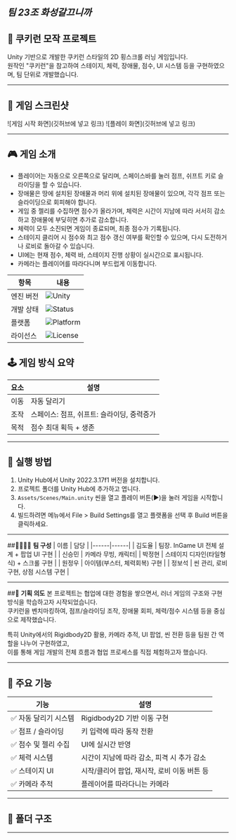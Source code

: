 ## ***팀 23조 화성갈끄니까*** 




## 🍪 **쿠키런 모작 프로젝트**

Unity 기반으로 개발한 쿠키런 스타일의 2D 횡스크롤 러닝 게임입니다.  
원작인 "쿠키런"을 참고하여 스테이지, 체력, 장애물, 점수, UI 시스템 등을 구현하였으며, 팀 단위로 개발했습니다.

---

## 📸 게임 스크린샷

![게임 시작 화면](깃허브에 넣고 링크)
![플레이 화면](깃허브에 넣고 링크)

---

## 🎮 **게임 소개**

- 플레이어는 자동으로 오른쪽으로 달리며, 스페이스바를 눌러 점프, 쉬프트 키로 슬라이딩을 할 수 있습니다.
- 장애물은 땅에 설치된 장애물과 머리 위에 설치된 장애물이 있으며, 각각 점프 또는 슬라이딩으로 회피해야 합니다.
- 게임 중 젤리를 수집하면 점수가 올라가며, 체력은 시간이 지남에 따라 서서히 감소하고 장애물에 부딪히면 추가로 감소합니다.
- 체력이 모두 소진되면 게임이 종료되며, 최종 점수가 기록됩니다.
- 스테이지 클리어 시 점수와 최고 점수 갱신 여부를 확인할 수 있으며, 다시 도전하거나 로비로 돌아갈 수 있습니다.
- UI에는 현재 점수, 체력 바, 스테이지 진행 상황이 실시간으로 표시됩니다.
- 카메라는 플레이어를 따라다니며 부드럽게 이동합니다.

| 항목       | 내용                                                                 |
|------------|----------------------------------------------------------------------|
| 엔진 버전 | ![Unity](https://img.shields.io/badge/Engine-Unity_2022.3.17f1_LTS-blue) |
| 개발 상태 | ![Status](https://img.shields.io/badge/Status-Completed-brightgreen)   |
| 플랫폼   | ![Platform](https://img.shields.io/badge/Platform-PC-lightgrey)     |
| 라이선스  | ![License](https://img.shields.io/badge/License-Educational-red)    |


## 🕹️ **게임 방식 요약**

| 요소 | 설명 |
|------|------|
| 이동 | 자동 달리기 |
| 조작 | 스페이스: 점프, 쉬프트: 슬라이딩, 중력증가|
| 목적 | 점수 최대 획득 + 생존 |

---

## 🚀 실행 방법

1. Unity Hub에서 Unity 2022.3.17f1 버전을 설치합니다.
2. 프로젝트 폴더를 Unity Hub에 추가하고 엽니다.
3. `Assets/Scenes/Main.unity` 씬을 열고 플레이 버튼(▶️)을 눌러 게임을 시작합니다.
4. 빌드하려면 메뉴에서 File > Build Settings를 열고 플랫폼을 선택 후 Build 버튼을 클릭하세요.

---

##👨‍👩‍👧‍👦 **팀 구성**
| 이름 | 담당 |
|------|------|
| 김도율 | 팀장. InGame UI 전체 설계 + 팝업 UI 구현 |
| 신승민 | 카메라 무빙, 캐릭터|
| 박정현 | 스테이지 디자인(타일형식) + 스크롤 구현 |
| 원정우 | 아이템(부스터, 체력회복) 구현 |
| 정보석 | 씬 관리, 로비 구현, 상점 시스템 구현 |

---
##🎯 **기획 의도**
본 프로젝트는 협업에 대한 경험을 쌓으면서, 러너 게임의 구조와 구현 방식을 학습하고자 시작되었습니다.  
쿠키런을 벤치마킹하여, 점프/슬라이딩 조작, 장애물 회피, 체력/점수 시스템 등을 중심으로 제작했습니다.

특히 Unity에서의 Rigidbody2D 활용, 카메라 추적, UI 팝업, 씬 전환 등을 팀원 간 역할을 나누어 구현하였고,  
이를 통해 게임 개발의 전체 흐름과 협업 프로세스를 직접 체험하고자 했습니다.

---

## 🧩 **주요 기능**

| 기능 | 설명 |
|------|------|
| ✅ 자동 달리기 시스템 | Rigidbody2D 기반 이동 구현 |
| ✅ 점프 / 슬라이딩 | 키 입력에 따라 동작 전환 |
| ✅ 점수 및 젤리 수집 | UI에 실시간 반영 |
| ✅ 체력 시스템 | 시간이 지남에 따라 감소, 피격 시 추가 감소 |
| ✅ 스테이지 UI | 시작/클리어 팝업, 재시작, 로비 이동 버튼 등 |
| ✅ 카메라 추적 | 플레이어를 따라다니는 카메라 |

---

## 🧱 폴더 구조


---
